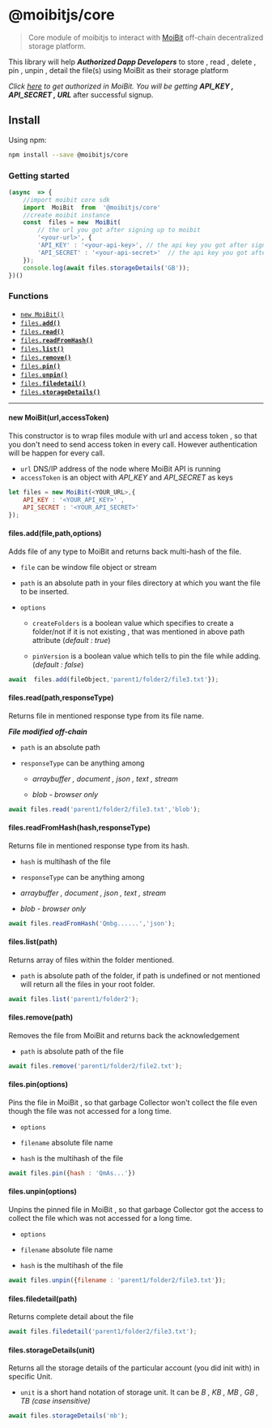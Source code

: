 
# @moibitjs/core
> Core module of moibitjs to interact with [MoiBit](https://www.moibit.io) off-chain decentralized storage platform.

This library will help _**Authorized Dapp Developers**_ to store , read , delete , pin , unpin , detail the file(s) using MoiBit as their storage platform

_Click [here](https://account.moibit.io) to get authorized  in MoiBit. You will be getting **API_KEY , API_SECRET , URL**_  after successful signup.

## Install
Using npm:
```bash
npm install --save @moibitjs/core
```
### Getting started
```js
(async  => {
	//import moibit core sdk
	import  MoiBit  from  '@moibitjs/core'
	//create moibit instance
	const  files = new  MoiBit(
		// the url you got after signing up to moibit
		'<your-url>', {
		'API_KEY' : '<your-api-key>', // the api key you got after signing up to moibit
		'API_SECRET' : '<your-api-secret>'  // the api key you got after signing up to moibit
	});
	console.log(await files.storageDetails('GB'));
})()
```

### Functions
-  <a  href="#initialize"><code>new MoiBit()</code></a>
-  <a  href="#addFile"><code>files.<b>add()</b></code></a>
-  <a  href="#readFile"><code>files.<b>read()</b></code></a>
-  <a  href="#readFromHash"><code>files.<b>readFromHash()</b></code></a>
-  <a  href="#listFiles"><code>files.<b>list()</b></code></a>
-  <a  href="#removeFile"><code>files.<b>remove()</b></code></a>
-  <a  href="#pinFile"><code>files.<b>pin()</b></code></a>
-  <a  href="#unpinFile"><code>files.<b>unpin()</b></code></a>
-  <a  href="#filedetail"><code>files.<b>filedetail()</b></code></a>
-  <a  href="#storageDetails"><code>files.<b>storageDetails()</b></code></a>
---

<a  name="initialize"></a>
#### new MoiBit(url,accessToken)

This constructor is to wrap files module with url and access token , so that you don't need to send access token in every call. However authentication will be happen for every call.
-  <code>url</code> DNS/IP address of the node where MoiBit API is running
-  <code>accessToken</code> is an object with _API_KEY_ and _API_SECRET_ as keys
```js
let files = new MoiBit(<YOUR_URL>,{
	API_KEY : '<YOUR_API_KEY>' ,
	API_SECRET : '<YOUR_API_SECRET>'
});
```
<a  name="addFile"></a>

#### files.add(file,path,options)

Adds file of any type to MoiBit and returns back multi-hash of the file.

-  <code>file</code> can be window file object or stream

-  <code>path</code> is an absolute path in your files directory at which you want the file to be inserted.

-  <code>options</code>

	-  `createFolders` is a boolean value which specifies to create a folder/not if it is not existing , that was mentioned in above path attribute (_default : true_)

	-  `pinVersion` is a boolean value which tells to pin the file while adding.(_default : false_)

```js
await  files.add(fileObject,'parent1/folder2/file3.txt'});
```

<a  name="readFile"></a>

#### files.read(path,responseType)

Returns file in mentioned response type from its file name.

**_File modified off-chain_**

- `path` is an absolute path

- `responseType` can be anything among

	- _arraybuffer , document , json , text , stream_

	- _blob - browser only_

```js
await files.read('parent1/folder2/file3.txt','blob');
```

  

<a  name="readFromHash"></a>

#### files.readFromHash(hash,responseType)

Returns file in mentioned response type from its hash.

- `hash` is multihash of the file

- `responseType` can be anything among

- _arraybuffer , document , json , text , stream_

- _blob - browser only_

  

```js
await files.readFromHash('Qmbg......','json');
```

  

<a  name="listFiles"></a>

#### files.list(path)

Returns array of files within the folder mentioned.

- `path` is absolute path of the folder, if path is undefined or not mentioned will return all the files in your root folder.

```js
await files.list('parent1/folder2');
```

  

<a  name="removeFile"></a>

#### files.remove(path)

Removes the file from MoiBit and returns back the acknowledgement

- `path` is absolute path of the file

```js
await files.remove('parent1/folder2/file2.txt');
```

  

<a  name="pinFile"></a>

#### files.pin(options)

Pins the file in MoiBit , so that garbage Collector won't collect the file even though the file was not accessed for a long time.

- `options`

- `filename` absolute file name

- `hash` is the multihash of the file

```js
await files.pin({hash : 'QmAs...'})
```

  

<a  name="unpinFile"></a>

#### files.unpin(options)

Unpins the pinned file in MoiBit , so that garbage Collector got the access to collect the file which was not accessed for a long time.

- `options`

- `filename` absolute file name

- `hash` is the multihash of the file

```js
await files.unpin({filename : 'parent1/folder2/file3.txt'});
```

  

<a  name="filedetail"></a>

#### files.filedetail(path)

Returns complete detail about the file

```js
await files.filedetail('parent1/folder2/file3.txt');
```

<a  name="storageDetails"></a>

#### files.storageDetails(unit)

Returns all the storage details of the particular account (you did init with) in specific Unit.

- `unit` is a short hand notation of storage unit. It can be _B , KB , MB , GB , TB (case insensitive)_

```js
await files.storageDetails('mb');
```

